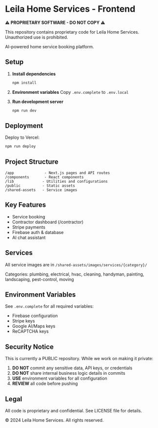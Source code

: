 # Leila Home Services - Frontend

⚠️ **PROPRIETARY SOFTWARE - DO NOT COPY** ⚠️

This repository contains proprietary code for Leila Home Services. Unauthorized use is prohibited.

AI-powered home service booking platform.

## Setup

1. **Install dependencies**
   ```bash
   npm install
   ```

2. **Environment variables**
   Copy `.env.complete` to `.env.local`

3. **Run development server**
   ```bash
   npm run dev
   ```

## Deployment

Deploy to Vercel:
```bash
npm run deploy
```

## Project Structure

```
/app              - Next.js pages and API routes
/components       - React components
/lib             - Utilities and configurations
/public          - Static assets
/shared-assets   - Service images
```

## Key Features

- Service booking
- Contractor dashboard (/contractor)
- Stripe payments
- Firebase auth & database
- AI chat assistant

## Services

All service images are in `/shared-assets/images/services/{category}/`

Categories: plumbing, electrical, hvac, cleaning, handyman, painting, landscaping, pest-control, moving

## Environment Variables

See `.env.complete` for all required variables:
- Firebase configuration
- Stripe keys
- Google AI/Maps keys
- ReCAPTCHA keys

## Security Notice

This is currently a PUBLIC repository. While we work on making it private:

1. **DO NOT** commit any sensitive data, API keys, or credentials
2. **DO NOT** share internal business logic details in commits
3. **USE** environment variables for all configuration
4. **REVIEW** all code before pushing

## Legal

All code is proprietary and confidential. See LICENSE file for details.

© 2024 Leila Home Services. All rights reserved.